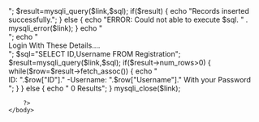 <!DOCTYPE html>
<html>
    <body>
        <?php
            $link=mysqli_connect("localhost","root","","users");
            if($link==false)
            {
                die("ERROR: Could not connect. " . mysqli_connect_error());
            }
            $uname       = mysqli_real_escape_string($link, $_POST['uname']);
            $email  = mysqli_real_escape_string($link, $_POST['email']);
            $psw        = mysqli_real_escape_string($link, $_POST['psw']);
            $sql="INSERT INTO Registration(Email,Username,Passwd) 
            VALUES ('$email','$uname','$psw')";
            echo "<br>";
            $result=mysqli_query($link,$sql);
            if($result)
            {
                echo "Records inserted successfully.";
            }
            else
            {
                echo "ERROR: Could not able to execute $sql. " . mysqli_error($link);
            }
            echo "<br>";
            echo "<br> Login With These Details.... <br>";
            $sql="SELECT ID,Username FROM Registration";
            $result=mysqli_query($link,$sql);
            if($result->num_rows>0)
            {
                while($row=$result->fetch_assoc())
                {
                    echo "<br> ID: ".$row["ID"]." -Username: ".$row["Username"]." With your Password<br>";
                }
            }
            else
            {
                echo " 0 Results";
            }
            mysqli_close($link);
            
        ?>
    </body>
</html>